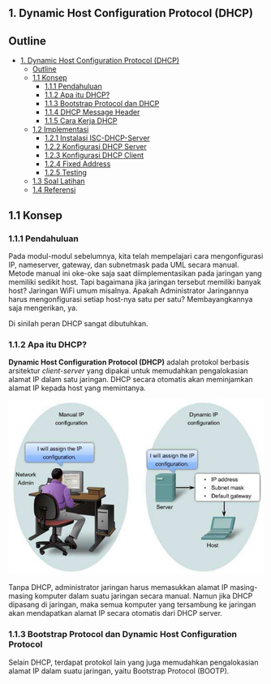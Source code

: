 ## 1. Dynamic Host Configuration Protocol (DHCP)
## Outline
+ [1. Dynamic Host Configuration Protocol (DHCP)]()
	+ [Outline]()
	+ [1.1 Konsep]()
		+ [1.1.1 Pendahuluan]()
		+ [1.1.2 Apa itu DHCP?]()
		+ [1.1.3 Bootstrap Protocol dan DHCP]()
		+ [1.1.4 DHCP Message Header]()
		+ [1.1.5 Cara Kerja DHCP]()
	+  [1.2 Implementasi](https://github.com/yogamahottama/jarkom-modul-3/tree/master/DHCP-Server#12-implementasi)
		+ [1.2.1 Instalasi ISC-DHCP-Server](https://github.com/yogamahottama/jarkom-modul-3/tree/master/DHCP-Server#121-instalasi-isc-dhcp-server)
	    + [1.2.2 Konfigurasi DHCP Server](https://github.com/yogamahottama/jarkom-modul-3/tree/master/DHCP-Server#122-konfigurasi-dhcp-server)
	   + [1.2.3 Konfigurasi DHCP Client](https://github.com/yogamahottama/jarkom-modul-3/tree/master/DHCP-Server#123-konfigurasi-dhcp-client)
	   + [1.2.4 Fixed Address](https://github.com/yogamahottama/jarkom-modul-3/tree/master/DHCP-Server#124-fixed-address)
	   + [1.2.5 Testing](https://github.com/yogamahottama/jarkom-modul-3/tree/master/DHCP-Server#125-testing)
	+ [1.3 Soal Latihan](https://github.com/yogamahottama/jarkom-modul-3/tree/master/DHCP-Server#13-soal-latihan)
	+ [1.4 Referensi](https://github.com/yogamahottama/jarkom-modul-3/tree/master/DHCP-Server#14-referensi)

## 1.1 Konsep
### 1.1.1 Pendahuluan
Pada modul-modul sebelumnya, kita telah mempelajari cara mengonfigurasi IP, nameserver, gateway, dan subnetmask pada UML secara manual. Metode manual ini oke-oke saja saat diimplementasikan pada jaringan yang memiliki sedikit host. Tapi bagaimana jika jaringan tersebut memiliki banyak host? Jaringan WiFi umum misalnya. Apakah Administrator Jaringannya harus mengonfigurasi setiap host-nya satu per satu? Membayangkannya saja mengerikan, ya.

Di sinilah peran DHCP sangat dibutuhkan.

### 1.1.2 Apa itu DHCP?
__Dynamic Host Configuration Protocol (DHCP)__  adalah protokol berbasis arsitektur _client-server_ yang dipakai untuk memudahkan pengalokasian alamat IP dalam satu jaringan. DHCP secara otomatis akan meminjamkan alamat IP kepada host yang memintanya.

![cara kerja DHCP](images/cara-kerja.png)

Tanpa DHCP, administrator jaringan harus memasukkan alamat IP masing-masing komputer dalam suatu jaringan secara manual. Namun jika DHCP dipasang di jaringan, maka semua komputer yang tersambung ke jaringan akan mendapatkan alamat IP secara otomatis dari DHCP server.

### 1.1.3 Bootstrap Protocol dan Dynamic Host Configuration Protocol
Selain DHCP, terdapat protokol lain yang juga memudahkan pengalokasian alamat IP dalam suatu jaringan, yaitu Bootstrap Protocol (BOOTP). 
<!--stackedit_data:
eyJoaXN0b3J5IjpbLTMxNjUyMTg5MCwtMTEyMDU4ODc5MSwxMz
c4MTk4ODA3LDExMzAzNzMyNDUsMjEzMDAyNzg2NCwtMjA3Nzgz
MjMxNCwtNTYxMDIxODQyLDIwOTAzMjkxNDhdfQ==
-->